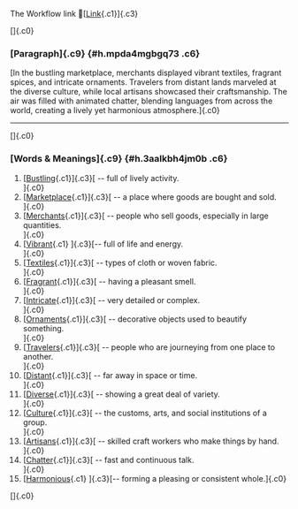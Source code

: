 The Workflow link
👏[[Link](https://www.google.com/url?q=http://www.google.com&sa=D&source=editors&ust=1759619867977691&usg=AOvVaw3Cq4fBmNGgPASxef4K7Qg8){.c1}]{.c3}

[]{.c0}

### [Paragraph]{.c9} {#h.mpda4mgbgq73 .c6}

[In the bustling marketplace, merchants displayed vibrant textiles,
fragrant spices, and intricate ornaments. Travelers from distant lands
marveled at the diverse culture, while local artisans showcased their
craftsmanship. The air was filled with animated chatter, blending
languages from across the world, creating a lively yet harmonious
atmosphere.]{.c0}

------------------------------------------------------------------------

[]{.c0}

### [Words & Meanings]{.c9} {#h.3aalkbh4jm0b .c6}

1.  [[Bustling](https://www.google.com/url?q=http://www.google.com&sa=D&source=editors&ust=1759619867978639&usg=AOvVaw1zD3BLaPl-8guwpIztYOJV){.c1}]{.c3}[ --
    full of lively activity.\
    ]{.c0}
2.  [[Marketplace](https://www.google.com/url?q=http://www.google.com&sa=D&source=editors&ust=1759619867978823&usg=AOvVaw0hGBuntxhy5iqnl6oHEGm3){.c1}]{.c3}[ --
    a place where goods are bought and sold.\
    ]{.c0}
3.  [[Merchants](https://www.google.com/url?q=http://www.google.com&sa=D&source=editors&ust=1759619867979018&usg=AOvVaw0F8yXkuinPy75Hskrm8HJy){.c1}]{.c3}[ --
    people who sell goods, especially in large quantities.\
    ]{.c0}
4.  [[Vibrant](https://www.google.com/url?q=http://www.google.com&sa=D&source=editors&ust=1759619867979226&usg=AOvVaw2gOdWrkvx6iPsnfuue0h7F){.c1}
    ]{.c3}[-- full of life and energy.\
    ]{.c0}
5.  [[Textiles](https://www.google.com/url?q=http://www.google.com&sa=D&source=editors&ust=1759619867979382&usg=AOvVaw1stOVH_nK5CFTblV1-ZOf6){.c1}]{.c3}[ --
    types of cloth or woven fabric.\
    ]{.c0}
6.  [[Fragrant](https://www.google.com/url?q=http://www.google.com&sa=D&source=editors&ust=1759619867979548&usg=AOvVaw1oXrujs44y-qPnif_QpMQj){.c1}]{.c3}[ --
    having a pleasant smell.\
    ]{.c0}
7.  [[Intricate](https://www.google.com/url?q=http://www.google.com&sa=D&source=editors&ust=1759619867979724&usg=AOvVaw16FhJI0W5wxP6S3V1ROfB6){.c1}]{.c3}[ --
    very detailed or complex.\
    ]{.c0}
8.  [[Ornaments](https://www.google.com/url?q=http://www.google.com&sa=D&source=editors&ust=1759619867979871&usg=AOvVaw0ZouyD1YdE-TahEHBBPG0D){.c1}]{.c3}[ --
    decorative objects used to beautify something.\
    ]{.c0}
9.  [[Travelers](https://www.google.com/url?q=http://www.google.com&sa=D&source=editors&ust=1759619867980062&usg=AOvVaw071z3UjrE9cmzMQy5hU0vp){.c1}]{.c3}[ --
    people who are journeying from one place to another.\
    ]{.c0}
10. [[Distant](https://www.google.com/url?q=http://www.google.com&sa=D&source=editors&ust=1759619867980245&usg=AOvVaw3X5QaH8YSmeg_kLWytBOTQ){.c1}]{.c3}[ --
    far away in space or time.\
    ]{.c0}
11. [[Diverse](https://www.google.com/url?q=http://www.google.com&sa=D&source=editors&ust=1759619867980398&usg=AOvVaw0SY_qpC7yXizFBV28uUphd){.c1}]{.c3}[ --
    showing a great deal of variety.\
    ]{.c0}
12. [[Culture](https://www.google.com/url?q=http://www.google.com&sa=D&source=editors&ust=1759619867980558&usg=AOvVaw1YB4xank5pMXtetY2xPLKs){.c1}]{.c3}[ --
    the customs, arts, and social institutions of a group.\
    ]{.c0}
13. [[Artisans](https://www.google.com/url?q=http://www.google.com&sa=D&source=editors&ust=1759619867980747&usg=AOvVaw0-naUf-NtpULjp2tEsgBEC){.c1}]{.c3}[ --
    skilled craft workers who make things by hand.\
    ]{.c0}
14. [[Chatter](https://www.google.com/url?q=http://www.google.com&sa=D&source=editors&ust=1759619867980933&usg=AOvVaw2jxmU0HFHj517YJqdBFSJU){.c1}]{.c3}[ --
    fast and continuous talk.\
    ]{.c0}
15. [[Harmonious](https://www.google.com/url?q=http://www.google.com&sa=D&source=editors&ust=1759619867981091&usg=AOvVaw0NcGUHFf_yDx8cNQWbVci0){.c1}
    ]{.c3}[-- forming a pleasing or consistent whole.]{.c0}

[]{.c0}
